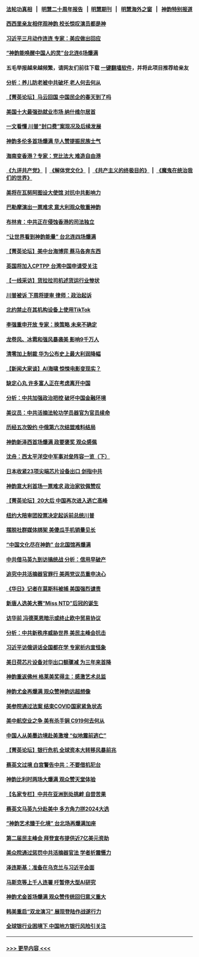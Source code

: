 #### [法轮功真相](https://github.com/gfw-breaker/truth/blob/master/README.md?t=0) &nbsp;&nbsp;|&nbsp;&nbsp; [明慧二十周年报告](https://github.com/gfw-breaker/mh-reports/blob/master/README.md?t=0) &nbsp;&nbsp;|&nbsp;&nbsp;[明慧期刊](https://github.com/gfw-breaker/mh-qikan) &nbsp;&nbsp;|&nbsp;&nbsp; [明慧海外之窗](https://github.com/gfw-breaker/mh-news/blob/master/README.md?t=0) &nbsp;&nbsp;|&nbsp;&nbsp; [神韵特别报道](https://github.com/gfw-breaker/mh-news/blob/master/shenyun.md?t=0)
#### [西西里亲友相伴观神韵 校长惊叹演员都是神](../pages/nf4514/n13963480.md?t=04021543) 
#### [习近平三月动作连连 专家：美应做出回应](../pages/nf4514/n13963399.md?t=04021543) 
#### [“神韵能唤醒中国人的灵”台北连6场爆满](../pages/nf4514/n13963409.md?t=04021543) 
#### 五毛举报越来越频繁，请网友们前往下载 [一键翻墙软件](https://github.com/gfw-breaker/ssr-accounts)，并将此项目推荐给亲友
#### [分析：养儿防老被中共破坏 老人何去何从](../pages/nf4514/n13962933.md?t=04021543) 
#### [【菁英论坛】马云回国 中国民企的春天到了吗](../pages/nf4514/n13963374.md?t=04021543) 
#### [美国十大最强劲就业市场 纳什维尔居首](../pages/nf4514/n13963364.md?t=04021543) 
#### [一文看懂 川普“封口费”案现况及后续发展](../pages/nf4514/n13962939.md?t=04021543) 
#### [神韵多伦多首场爆满 华人赞提振民族士气](../pages/nf4514/n13963083.md?t=04021543) 
#### [海南变香港？专家：党比法大 难造自由港](../pages/nf4514/n13962292.md?t=04021543) 
#### [《九评共产党》](https://github.com/begood0513/9ping.md/blob/master/README.md) &nbsp;|&nbsp; [《解体党文化》](../../../../jtdwh.md/blob/master/README.md)  &nbsp;|&nbsp; [《共产主义的终极目的》](../../../../gczydzjmd.md/blob/master/README.md) &nbsp;|&nbsp; [《魔鬼在统治我们的世界》](../../../../mgztzwmdsj.md/blob/master/README.md) 
#### [美将在瓦努阿图设大使馆 对抗中共影响力](../pages/nf4514/n13962934.md?t=04021543) 
#### [巴勒摩演出一票难求 意大利观众敬重神韵](../pages/nf4514/n13963103.md?t=04021543) 
#### [布林肯：中共正在侵蚀香港的司法独立](../pages/nf4514/n13962839.md?t=04021543) 
#### [“让世界看到神韵能量” 台北连四场爆满](../pages/nf4514/n13962796.md?t=04021543) 
#### [【菁英论坛】美中台海博弈 蔡马各奔东西](../pages/nf4514/n13962795.md?t=04021543) 
#### [英国将加入CPTPP 台湾中国申请受关注](../pages/nf4514/n13962671.md?t=04021543) 
#### [【一线采访】货拉拉司机述货运行业惨状](../pages/nf4514/n13962740.md?t=04021543) 
#### [川普被诉 下周将提审 律师：政治起诉](../pages/nf4514/n13962723.md?t=04021543) 
#### [北约禁止在其机构设备上使用TikTok](../pages/nf4514/n13962715.md?t=04021543) 
#### [李强重申开放 专家：换策略 未来不确定](../pages/nf4514/n13961868.md?t=04021543) 
#### [龙卷风、冰雹和强风暴袭美 影响9千万人](../pages/nf4514/n13962645.md?t=04021543) 
#### [清零加上制裁 华为公布史上最大利润降幅](../pages/nf4514/n13962567.md?t=04021543) 
#### [【新闻大家谈】AI海啸 惊悚电影变现实？](../pages/nf4514/n13962631.md?t=04021543) 
#### [缺定心丸 许多富人正在考虑离开中国](../pages/nf4514/n13962259.md?t=04021543) 
#### [分析：中共加强政治把控 破坏中国金融环境](../pages/nf4514/n13962430.md?t=04021543) 
#### [美议员：中共活摘法轮功学员器官为官员续命](../pages/nf4514/n13961550.md?t=04021543) 
#### [历经五次毁约 中俄第六次结盟难料结局](../pages/nf4514/n13962374.md?t=04021543) 
#### [神韵新泽西首场爆满 政要褒奖 观众感佩](../pages/nf4514/n13962349.md?t=04021543) 
#### [沈舟：西太平洋空中军事对垒阵容一览（下）](../pages/nf4514/n13961983.md?t=04021543) 
#### [日本收紧23项尖端芯片设备出口 剑指中共](../pages/nf4514/n13962197.md?t=04021543) 
#### [神韵意大利首场一票难求 政治家钦佩赞叹](../pages/nf4514/n13962338.md?t=04021543) 
#### [【菁英论坛】20大后 中国再次进入逃亡高峰](../pages/nf4514/n13961968.md?t=04021543) 
#### [纽约大陪审团投票决定起诉前总统川普](../pages/nf4514/n13962120.md?t=04021543) 
#### [摆脱社群媒体绑架 美傻瓜手机销量见长](../pages/nf4514/n13961946.md?t=04021543) 
#### [“中国文化尽在神韵” 台北国馆再爆满](../pages/nf4514/n13962036.md?t=04021543) 
#### [中共借马英九到访搞统战 分析：信用早破产](../pages/nf4514/n13961818.md?t=04021543) 
#### [追究中共活摘器官罪行 美两党议员重申决心](../pages/nf4514/n13961970.md?t=04021543) 
#### [《华日》记者在莫斯科被捕 美国强烈谴责](../pages/nf4514/n13961716.md?t=04021543) 
#### [新唐人选美大赛“Miss NTD”后冠的诞生](../pages/nf4514/n13961398.md?t=04021543) 
#### [访华前 冯德莱恩暗示或终止欧中贸易协议](../pages/nf4514/n13961894.md?t=04021543) 
#### [分析：中共新秩序威胁世界 美民主峰会抗击](../pages/nf4514/n13960486.md?t=04021543) 
#### [习近平访俄讲话全国都在学 专家析内宣怪象](../pages/nf4514/n13961836.md?t=04021543) 
#### [美日荷芯片设备对华出口额骤减 为三年来首降](../pages/nf4514/n13961715.md?t=04021543) 
#### [神韵重返佛州 格莱美奖得主：感激艺术总监](../pages/nf4514/n13961613.md?t=04021543) 
#### [神韵尤金再爆满 观众赞神韵远超想像](../pages/nf4514/n13961452.md?t=04021543) 
#### [美参院通过法案 结束COVID国家紧急状态](../pages/nf4514/n13961529.md?t=04021543) 
#### [美中航空业之争 美有杀手锏 C919何去何从](../pages/nf4514/n13960616.md?t=04021543) 
#### [中国人从美墨边境赴美激增 “似地震前逃亡”](../pages/nf4514/n13961224.md?t=04021543) 
#### [【菁英论坛】银行危机 全球资本大转移风暴前兆](../pages/nf4514/n13961252.md?t=04021543) 
#### [蔡英文过境 白宫警告中共：不要借机犯台](../pages/nf4514/n13961220.md?t=04021543) 
#### [神韵比利时两场大爆满 观众赞天堂体验](../pages/nf4514/n13961222.md?t=04021543) 
#### [【名家专栏】中共在亚洲到处挑衅 自尝苦果](../pages/nf4514/n13959731.md?t=04021543) 
#### [蔡英文马英九分赴美中 多方角力拼2024大选](../pages/nf4514/n13961148.md?t=04021543) 
#### [“神韵艺术臻于化境” 台北场再爆满加座](../pages/nf4514/n13961192.md?t=04021543) 
#### [第二届民主峰会 拜登宣布提供近7亿美元资助](../pages/nf4514/n13961125.md?t=04021543) 
#### [美众院通过惩罚中共活摘器官法 学者析震慑力](../pages/nf4514/n13961128.md?t=04021543) 
#### [泽连斯基：准备在乌克兰与习近平会面](../pages/nf4514/n13960996.md?t=04021543) 
#### [马斯克等上千人连署 吁暂停大型AI研究](../pages/nf4514/n13960915.md?t=04021543) 
#### [神韵尤金首场爆满 观众赞传统回归意义重大](../pages/nf4514/n13961015.md?t=04021543) 
#### [韩美重启“双龙演习” 展现登陆作战遂行力](../pages/nf4514/n13960651.md?t=04021543) 
#### [全球银行业困境下 中国地方银行风险引关注](../pages/nf4514/n13960768.md?t=04021543) 

----
#### [ >>> 更早内容 <<< ](../indexes/nf4514-earlier.md)
